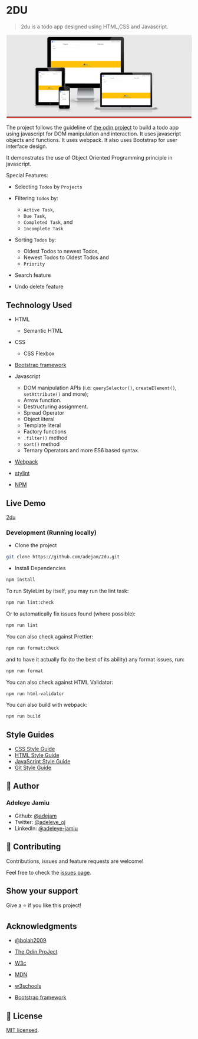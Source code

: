 # 2DU

> 2du is a todo app designed using HTML,CSS and Javascript.

![screenshot](./app_screenshot.png)

The project follows the guideline of [the odin project](https://theodinproject.com/courses/javascript/lessons/todo-list?ref=lnav) to build a todo app using javascript for DOM manipulation and interaction. It uses javascript objects and functions. It uses webpack. It also uses Bootstrap for user interface design.

It demonstrates the use of Object Oriented Programming principle in javascript.

Special Features:

- Selecting `Todos` by `Projects`

- Filtering `Todos` by:

  - `Active Task`,
  - `Due Task`,
  - `Completed Task`, and
  - `Incomplete Task`

- Sorting `Todos` by:

  - Oldest Todos to newest Todos,
  - Newest Todos to Oldest Todos and
  - `Priority`

- Search feature

- Undo delete feature

## Technology Used

- HTML

  - Semantic HTML

- CSS

  - CSS Flexbox

- [Bootstrap framework](https://getbootstrap.com/)

- Javascript

  - DOM manipulation APIs (i.e: `querySelector()`, `createElement()`, `setAttribute()` and more);
  - Arrow function.
  - Destructuring assignment.
  - Spread Operator
  - Object literal
  - Template literal
  - Factory functions
  - `.filter()` method
  - `sort()` method
  - Ternary Operators and more ES6 based syntax.

- [Webpack](https://webpack.js.org/)

- [stylint](https://stylelint.io/)

- [NPM](https://www.npmjs.com/)

## Live Demo

[2du](https://2du.netlify.app)

### Development (Running locally)

- Clone the project

```bash
git clone https://github.com/adejam/2du.git

```

- Install Dependencies

```bash
npm install
```

To run StyleLint by itself, you may run the lint task:

```bash
npm run lint:check
```

Or to automatically fix issues found (where possible):

```bash
npm run lint
```

You can also check against Prettier:

```bash
npm run format:check
```

and to have it actually fix (to the best of its ability) any format issues, run:

```bash
npm run format
```

You can also check against HTML Validator:

```bash
npm run html-validator
```

You can also build with webpack:

```bash
npm run build
```

## Style Guides

- [CSS Style Guide](http://udacity.github.io/frontend-nanodegree-styleguide/css.html)
- [HTML Style Guide](http://udacity.github.io/frontend-nanodegree-styleguide/index.html)
- [JavaScript Style Guide](http://udacity.github.io/frontend-nanodegree-styleguide/javascript.html)
- [Git Style Guide](https://udacity.github.io/git-styleguide/)

## 👤 Author

### Adeleye Jamiu

- Github: [@adejam](http://github.com/adejam)
- Twitter: [@adeleye_oj](https://twitter.com/Adeleye_oj)
- LinkedIn: [@adeleye-jamiu](https://linkedin.com/in/adeleye-jamiu)

## 🤝 Contributing

Contributions, issues and feature requests are welcome!

Feel free to check the [issues page](../../issues).

## Show your support

Give a ⭐️ if you like this project!

## Acknowledgments

- [@bolah2009](http://github.com/bolah2009)

- [The Odin ProJect](https://theodinproject.com/courses/javascript/lessons/todo-list?ref=lnav)

- [W3c](https://www.w3.org/)

- [MDN](https://developer.mozilla.org/)

- [w3schools](https://www.w3schools.com/)

- [Bootstrap framework](https://getbootstrap.com/)

## 📝 License

[MIT licensed](./LICENSE).
